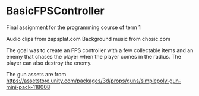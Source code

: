 # BasicFPSController
Final assignment for the programming course of term 1

Audio clips from zapsplat.com
Background music from chosic.com

The goal was to create an FPS controller with a few collectable items and an enemy that chases the player when the player comes in the radius. The player can also destroy the enemy.

The gun assets are from https://assetstore.unity.com/packages/3d/props/guns/simplepoly-gun-mini-pack-118008
